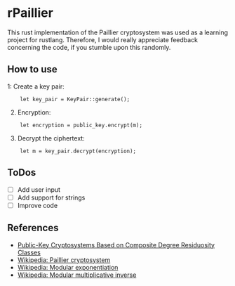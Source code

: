 # rPaillier

This rust implementation of the Paillier cryptosystem was used as a learning project for rustlang. Therefore, I would really appreciate feedback concerning the code, if you stumble upon this randomly.

## How to use

1: Create a key pair:
```
    let key_pair = KeyPair::generate();
```

2. Encryption:
```
    let encryption = public_key.encrypt(m);
```

3. Decrypt the ciphertext:
```
    let m = key_pair.decrypt(encryption);
```

## ToDos
- [ ] Add user input
- [ ] Add support for strings
- [ ] Improve code

## References
 * [Public-Key Cryptosystems Based on Composite
Degree Residuosity Classes](http://www.cs.tau.ac.il/~fiat/crypt07/papers/Pai99pai.pdf)
 * [Wikipedia: Paillier cryptosystem](https://en.wikipedia.org/wiki/Paillier_cryptosystem)
 * [Wikipedia: Modular exponentiation](https://en.wikipedia.org/wiki/Modular_exponentiation)
 * [Wikipedia: Modular multiplicative inverse](https://en.wikipedia.org/wiki/Modular_multiplicative_inverse)